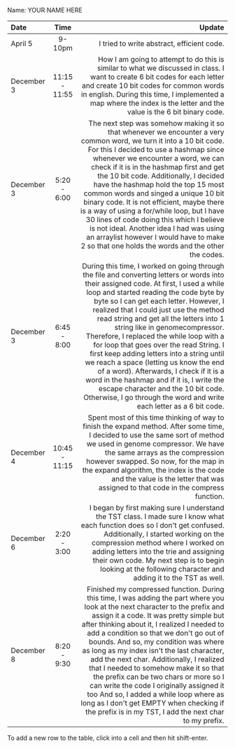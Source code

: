 Name: YOUR NAME HERE

| Date       |     Time      |                                                                                                                                                                                                                                                                                                                                                                                                                                                                                                                                                                                                                                                                                                                                  Update |
|:-----------|:-------------:|----------------------------------------------------------------------------------------------------------------------------------------------------------------------------------------------------------------------------------------------------------------------------------------------------------------------------------------------------------------------------------------------------------------------------------------------------------------------------------------------------------------------------------------------------------------------------------------------------------------------------------------------------------------------------------------------------------------------------------------:|
| April 5    |    9-10pm     |                                                                                                                                                                                                                                                                                                                                                                                                                                                                                                                                                                                                                                                                                              I tried to write abstract, efficient code. |
| December 3 | 11:15 - 11:55 |                                                                                                                                                                                                                                                                                                                                                                                                                                            How I am going to attempt to do this is similar to what we discussed in class. I want to create 6 bit codes for each letter and create 10 bit codes for common words in english. During this time, I implemented a map where the index is the letter and the value is the 6 bit binary code. |
| December 3 |  5:20 - 6:00  |                                                                             The next step was somehow making it so that whenever we encounter a very common word, we turn it into a 10 bit code. For this I decided to use a hashmap since whenever we encounter a word, we can check if it is in the hashmap first and get the 10 bit code. Additionally, I decided have the hashmap hold the top 15 most common words and singed a unique 10 bit binary code. It is not efficient, maybe there is a way of using a for/while loop, but I have 30 lines of code doing this which I believe is not ideal. Another idea I had was using an arraylist however I would have to make 2 so that one holds the words and the other the codes. |
| December 3 |  6:45 - 8:00  | During this time, I worked on going through the file and converting letters or words into their assigned code. At first, I used a while loop and started reading the code byte by byte so I can get each letter. However, I realized that I could just use the method read string and get all the letters into 1 string like in genomecompressor. Therefore, I replaced the while loop with a for loop that goes over the read String. I first keep adding letters into a string until we reach a space (letting us know the end of a word). Afterwards, I check if it is a word in the hashmap and if it is, I write the escape character and the 10 bit code. Otherwise, I go through the word and write each letter as a 6 bit code. |
| December 4 | 10:45 - 11:15 |                                                                                                                                                                                                                                                                                                                                                        Spent most of this time thinking of way to finish the expand method. After some time, I decided to use the same sort of method we used in genome compressor. We have the same arrays as the compression however swapped. So now, for the map in the expand algorithm, the index is the code and the value is the letter that was assigned to that code in the compress function. |
| December 6 |  2:20 - 3:00  |                                                                                                                                                                                                                                                                                                                                                                       I began by first making sure I understand the TST class. I made sure I know what each function does so I don't get confused. Additionally, I started working on the compression method where I worked on adding letters into the trie and assigning their own code. My next step is to begin looking at the following character and adding it to the TST as well. |
| December 8 |  8:20 - 9:30  |                                                    Finished my compressed function. During this time, I was adding the part where you look at the next character to the prefix and assign it a code. It was pretty simple but after thinking about it, I realized I needed to add a condition so that we don't go out of bounds. And so, my condition was where as long as my index isn't the last character, add the next char. Additionally, I realized that I needed to somehow make it so that the prefix can be two chars or more so I can write the code I originally assigned it too And so, I added a while loop where as long as I don't get EMPTY when checking if the prefix is in my TST, I add the next char to my prefix. |


To add a new row to the table, click into a cell and then hit shift-enter.